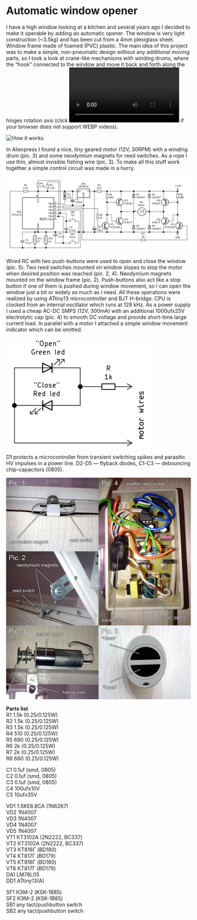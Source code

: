 # Automatic window opener

I have a high window looking at a kitchen and several years ago I decided to make it operable by adding an automatic opener. The window is very light construction (~3.5kg) and has been cut from a 4mm plexiglass sheet. Window frame made of foamed (PVC) plastic.
The main idea of this project was to make a simple, non-pneumatic design without any additional moving parts, so I took a look at crane-like mechanisms with winding drums, where the “hook” connected to the window and move it back and forth along the hinges rotation axis (click ![here](how_it_works.mp4) if your browser does not support WEBP videos).

![How it works](how_it_works.webp)

In Aliexpress I found a nice, tiny geared motor (12V, 30RPM) with a winding drum (pic. 3) and some neodymium magnets for reed switches. As a rope I use thin, almost invisible fishing wire (pic. 3). To make all this stuff work together a simple control circuit was made in a hurry.

![Principal circuit](circuit.png)

Wired RC with two push-buttons were used to open and close the window (pic. 5). Two reed switches mounted on window slopes to stop the motor when desired position was reached (pic. 2, 4). Neodymium magnets mounted on the window frame (pic. 2). Push-buttons also act like a stop button if one of them is pushed during window movement, so I can open the window just a bit or widely as much as I need.
All these operations were realized by using ATtiny13 microcontroller and BJT H-bridge. CPU is clocked from an internal oscillator which runs at 128 kHz.  As a power supply I used a cheap AC-DC SMPS  (12V, 300mA) with an additional 1000ufx25V electrolytic cap (pic. 4) to smooth DC voltage and provide short-time large current load. In parallel with a motor I attached a simple window movement indicator which can be omitted.

![Indicator](indicator.png)

D1 protects a microcontroller from transient switching spikes and parasitic HV impulses in a power line. D2-D5 — flyback diodes, C1-C3 — debouncing chip-capacitors (0805).

![Overview](overview.jpg)

**Parts list**\
R1  1.5k (0.25/0.125W)\
R2  1.5k (0.25/0.125W)\
R3  1.5k  (0.25/0.125W)\
R4  510 (0.25/0.125W)\
R5  680 (0.25/0.125W)\
R6  2k  (0.25/0.125W)\
R7  2k  (0.25/0.125W)\
R8  680  (0.25/0.125W)

C1  0.1uf (smd, 0805)\
C2  0.1uf (smd, 0805)\
C3  0.1uf (smd, 0805)\
C4  100ufx10V\
C5  10ufx35V

VD1 1.5KE6.8CA (1N6267)\
VD2 1N4007\
VD3 1N4007\
VD4 1N4007\
VD5 1N4007\
VT1 КТ3102А (2N2222, BC337)\
VT2 КТ3102А (2N2222, BC337)\
VT3 КТ816Г (BD180)\
VT4 КТ817Г (BD179)\
VT5 КТ816Г (BD180)\
VT6 КТ817Г (BD179)\
DA1 LM78L05\
DD1 ATtiny13(A)

SF1 КЭМ-2 (KSK-1B85)\
SF2 КЭМ-2 (KSK-1B85)\
SB1 any tact/pushbutton switch\
SB2 any tact/pushbutton switch
